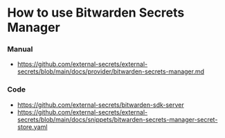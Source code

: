 # How to use Bitwarden Secrets Manager

### Manual
- https://github.com/external-secrets/external-secrets/blob/main/docs/provider/bitwarden-secrets-manager.md

### Code
- https://github.com/external-secrets/bitwarden-sdk-server
- https://github.com/external-secrets/external-secrets/blob/main/docs/snippets/bitwarden-secrets-manager-secret-store.yaml

